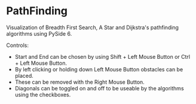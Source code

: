 # PathFinding
Visualization of Breadth First Search, A Star and Dijkstra's pathfinding algorithms using PySide 6.

Controls:
  - Start and End can be chosen by using Shift + Left Mouse Button or Ctrl + Left Mouse Button.
  - By left clicking or holding down Left Mouse Button obstacles can be placed.
  - These can be removed with the Right Mouse Button.
  - Diagonals can be toggled on and off to be useable by the algorithms using the checkboxes.
